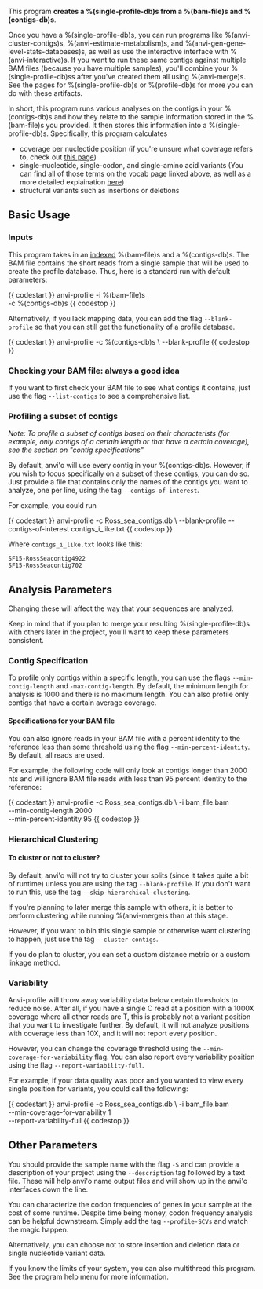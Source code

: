 This program **creates a %(single-profile-db)s from a %(bam-file)s and %(contigs-db)s**. 

Once you have a %(single-profile-db)s, you can run programs like %(anvi-cluster-contigs)s, %(anvi-estimate-metabolism)s, and %(anvi-gen-gene-level-stats-databases)s, as well as use the interactive interface with %(anvi-interactive)s. If you want to run these same contigs against multiple BAM files (because you have multiple samples), you'll combine your %(single-profile-db)ss after you've created them all using %(anvi-merge)s. See the pages for %(single-profile-db)s or %(profile-db)s for more you can do with these artifacts. 

In short, this program runs various analyses on the contigs in your %(contigs-db)s and how they relate to the sample information stored in the %(bam-file)s you provided. It then stores this information into a %(single-profile-db)s. Specifically, this program calculates 
* coverage per nucleotide position (if you're unsure what coverage refers to, check out [this page](http://merenlab.org/vocabulary/#coverage))
* single-nucleotide, single-codon, and single-amino acid variants (You can find all of those terms on the vocab page linked above, as well as a more detailed explaination [here](http://merenlab.org/2015/07/20/analyzing-variability/#an-intro-to-single-nucleotidecodonamino-acid-variation))
* structural variants such as insertions or deletions 

## Basic Usage

### Inputs 

This program takes in an [indexed](https://merenlab.org/software/anvio/help/programs/anvi-init-bam) %(bam-file)s and a %(contigs-db)s. The BAM file contains the short reads from a single sample that will be used to create the profile database. Thus, here is a standard run with default parameters: 

{{ codestart }}
anvi-profile -i %(bam-file)s \
            -c %(contigs-db)s 
{{ codestop }}

Alternatively, if you lack mapping data, you can add the flag `--blank-profile` so that you can still get the functionality of a profile database. 

{{ codestart }}
anvi-profile -c %(contigs-db)s  \ 
            --blank-profile
{{ codestop }}

### Checking your BAM file: always a good idea 

If you want to first check your BAM file to see what contigs it contains, just use the flag `--list-contigs` to see a comprehensive list. 

### Profiling a subset of contigs

*Note: To profile a subset of contigs based on their characterists (for example, only contigs of a certain length or that have a certain coverage), see the section on "contig specifications"*

By default, anvi'o will use every contig in your %(contigs-db)s. However, if you wish to focus specifically on a subset of these contigs, you can do so. Just provide a file that contains only the names of the contigs you want to analyze, one per line, using the tag `--contigs-of-interest`.

For example, you could run

{{ codestart }}
anvi-profile -c Ross_sea_contigs.db  \ 
            --blank-profile
            --contigs-of-interest contigs_i_like.txt
{{ codestop }}

Where `contigs_i_like.txt` looks like this: 

    SF15-RossSeacontig4922
    SF15-RossSeacontig702

## Analysis Parameters
 
Changing these will affect the way that your sequences are analyzed. 

Keep in mind that if you plan to merge your resulting %(single-profile-db)s with others later in the project, you'll want to keep these parameters consistent. 

### Contig Specification 

To profile only contigs within a specific length, you can use the flags `--min-contig-length` and `-max-contig-length`. By default, the minimum length for analysis is 1000 and there is no maximum length. You can also profile only contigs that have a certain average coverage. 

#### Specifications for your BAM file

You can also ignore reads in your BAM file with a percent identity to the reference less than some threshold using the flag `--min-percent-identity`.  By default, all reads are used. 

For example, the following code will only look at contigs longer than 2000 nts and will ignore BAM file reads with less than 95 percent identity to the reference:

{{ codestart }}
anvi-profile -c Ross_sea_contigs.db  \ 
            -i bam_file.bam \
            --min-contig-length 2000 \
            --min-percent-identity 95 
{{ codestop }}

### Hierarchical Clustering 

#### To cluster or not to cluster? 

By default, anvi'o will not try to cluster your splits (since it takes quite a bit of runtime) unless you are using the tag `--blank-profile`. If you don't want to run this, use the tag `--skip-hierarchical-clustering`. 

If you're planning to later merge this sample with others, it is better to perform clustering while running %(anvi-merge)s than at this stage. 

However, if you want to bin this single sample or otherwise want clustering to happen, just use the tag `--cluster-contigs`. 

If you do plan to cluster, you can set a custom distance metric or a custom linkage method. 

### Variability 

Anvi-profile will throw away variability data below certain thresholds to reduce noise. After all, if you have a single C read at a position with a 1000X coverage where all other reads are T, this is probably not a variant position that you want to investigate further. By default, it will not analyze positions with coverage less than 10X, and it will not report every position. 

However, you can change the coverage threshold using the  `--min-coverage-for-variability` flag. You can also report every variability position using the flag `--report-variability-full`. 

For example, if your data quality was poor and you wanted to view every single position for variants, you could call the following: 

{{ codestart }}
anvi-profile -c Ross_sea_contigs.db  \ 
            -i bam_file.bam \
            --min-coverage-for-variability 1 \
            --report-variability-full
{{ codestop }}

## Other Parameters 

You should provide the sample name with the flag `-S` and can provide a description of your project using the `--description` tag followed by a text file. These will help anvi'o name output files and will show up in the anvi'o interfaces down the line. 

You can characterize the codon frequencies of genes in your sample at the cost of some runtime. Despite time being money, codon frequency analysis can be helpful downstream. Simply add the tag `--profile-SCVs` and watch the magic happen. 

Alternatively, you can choose not to store insertion and deletion data or single nucleotide variant data.

If you know the limits of your system, you can also multithread this program. See the program help menu for more information. 
